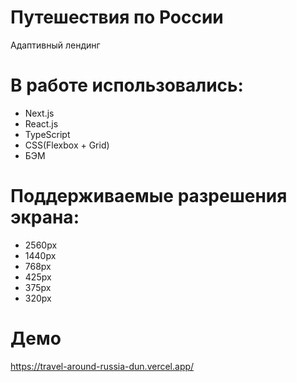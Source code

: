 # Путешествия по России

Адаптивный лендинг

# В работе использовались:

- Next.js
- React.js
- TypeScript
- CSS(Flexbox + Grid)
- БЭМ

# Поддерживаемые разрешения экрана:

- 2560px
- 1440px
- 768px
- 425px
- 375px
- 320px

# Демо

https://travel-around-russia-dun.vercel.app/
